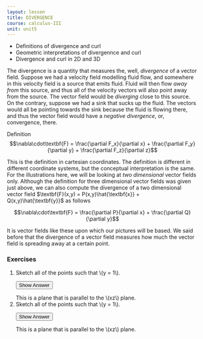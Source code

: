 ```yaml
---
layout: lesson
title: DIVERGENCE
course: calculus-III
unit: unit5
---
```


- Definitions of divergence and curl
- Geometric interpretations of divergennce and curl
- Divergence and curl in 2D and 3D

The divergence is a quantity that measures the, well, *divergence* of a vector field. Suppose we had a velocity field modelling fluid flow, and somewhere in this velocity field is a source that emits fluid. Fluid will then flow *away from* this source, and thus all of the velocity vectors will also point away from the source. The vector field would be *diverging* close to this source. On the contrary, suppose we had a sink that sucks up the fluid. The vectors would all be pointing towards the sink because the fluid is flowing there, and thus the vector field would have a *negative divergence*, or, convergence, there. 

Definition
$$\nabla\cdot\textbf{F} = \frac{\partial F_x}{\partial x} + \frac{\partial F_y}{\partial y} + \frac{\partial F_z}{\partial z}$$


This is the definition in cartesian coordinates. The definition is different in different coordinate systems, but the conceptual interpretation is the same. For the illustrations here, we will be looking at *two dimensional* vector fields only. Although the definition for three dimensional vector fields was given just above, we can also compute the divergence of a two dimensional vector field $\textbf{F}(x,y) = P(x,y)\hat{\textbf{x}} + Q(x,y)\hat{\textbf{y}}$ as follows

$$\nabla\cdot\textbf{F} = \frac{\partial P}{\partial x} + \frac{\partial Q}{\partial y}$$

It is vector fields like these upon which our pictures will be based. We said before that the divergence of a vector field measures how much the vector field is spreading away at a certain point. 













### Exercises

<ol>
<li> <div> Sketch all of the points such that \(y = 1\). </div>

<button onclick="myFunction('answer2')" class="answerButton">Show Answer</button>
<div  id="answer2" class="answer">
This is a plane that is parallel to the \(xz\) plane. 
</div> </li>
<li> <div> Sketch all of the points such that \(y = 1\). </div>

<button onclick="myFunction('answer2')" class="answerButton">Show Answer</button>
<div  id="answer2" class="answer">
This is a plane that is parallel to the \(xz\) plane. 
</div> </li>
</ol>

